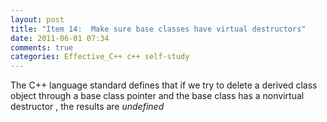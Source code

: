```yaml
---
layout: post
title: "Item 14:  Make sure base classes have virtual destructors"
date: 2011-06-01 07:34
comments: true
categories: Effective_C++ c++ self-study
---
```


The C++ language standard defines that if we try to delete a derived class object through a base class pointer and the base class has a nonvirtual destructor , the results are *undefined*

